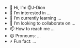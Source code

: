 - 👋 Hi, I’m @J-Dion
- 👀 I’m interested in ...
- 🌱 I’m currently learning ...
- 💞️ I’m looking to collaborate on ...
- 📫 How to reach me ...
- 😄 Pronouns: ...
- ⚡ Fun fact: ...

<!---
J-Dion/J-Dion is a ✨ special ✨ repository because its `README.md` (this file) appears on your GitHub profile.
You can click the Preview link to take a look at your changes.
--->
